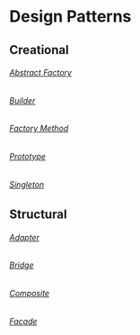 <h1>Design Patterns</h1>

<h2>Creational</h2>

<h6><a href="https://github.com/smartkot/desing_patterns/blob/master/creational/abstract_factory.py">Abstract Factory</a></h6>
<h6><a href="https://github.com/smartkot/desing_patterns/blob/master/creational/builder.py">Builder</a></h6>
<h6><a href="https://github.com/smartkot/desing_patterns/blob/master/creational/factory_method.py">Factory Method</a></h6>
<h6><a href="https://github.com/smartkot/desing_patterns/blob/master/creational/prototype.py">Prototype</a></h6>
<h6><a href="https://github.com/smartkot/desing_patterns/blob/master/creational/singleton.py">Singleton</a></h6>

<h2>Structural</h2>

<h6><a href="https://github.com/smartkot/desing_patterns/blob/master/structural/adapter.py">Adapter</a></h6>
<h6><a href="https://github.com/smartkot/desing_patterns/blob/master/structural/bridge.py">Bridge</a></h6>
<h6><a href="https://github.com/smartkot/desing_patterns/blob/master/structural/composite.py">Composite</a></h6>
<h6><a href="https://github.com/smartkot/desing_patterns/blob/master/structural/facade.py">Facade</a></h6>
